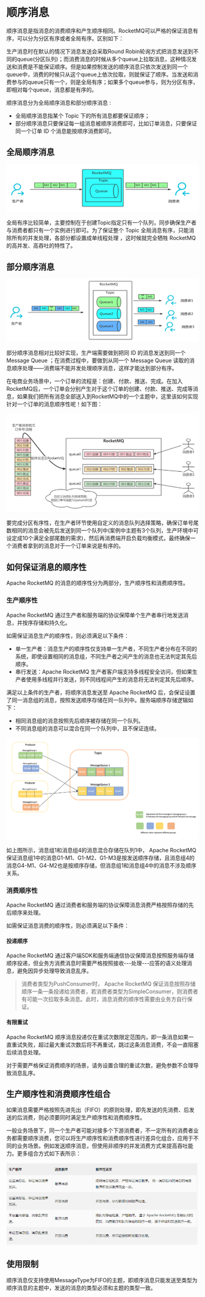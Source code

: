 # 顺序消息

顺序消息是指消息的消费顺序和产生顺序相同。RocketMQ可以严格的保证消息有序，可以分为分区有序或者全局有序。区别如下：

生产消息时在默认的情况下消息发送会采取Round Robin轮询方式把消息发送到不同的queue(分区队列)；而消费消息的时候从多个queue上拉取消息，这种情况发送和消费是不能保证顺序。但是如果控制发送的顺序消息只依次发送到同一个queue中，消费的时候只从这个queue上依次拉取，则就保证了顺序。当发送和消费参与的queue只有一个，则是全局有序；如果多个queue参与，则为分区有序，即相对每个queue，消息都是有序的。

顺序消息分为全局顺序消息和部分顺序消息 :
* 全局顺序消息指某个 Topic 下的所有消息都要保证顺序；
* 部分顺序消息只要保证每一组消息被顺序消费即可，比如订单消息，只要保证同一个订单 ID 个消息能按顺序消费即可。


## 全局顺序消息

![img.png](./doc/image/img_2.png)

全局有序比较简单，主要控制在于创建Topic指定只有一个队列，同步确保生产者与消费者都只有一个实例进行即可。为了保证整个 Topic 全局消息有序，只能消除所有的并发处理，各部分都设置成单线程处理 ，这时候就完全牺牲 RocketMQ 的高并发、高吞吐的特性了。


## 部分顺序消息

![img.png](./doc/image/img_3.png)

部分顺序消息相对比较好实现，生产端需要做到把同 ID 的消息发送到同一个 Message Queue ；在消费过程中，要做到从同一个 Message Queue 读取的消息顺序处理——消费端不能并发处理顺序消息，这样才能达到部分有序。

在电商业务场景中，一个订单的流程是：创建、付款、推送、完成。在加入RocketMQ后，一个订单会分别产生对于这个订单的创建、付款、推送、完成等消息，如果我们把所有消息全部送入到RocketMQ中的一个主题中，这里该如何实现针对一个订单的消息顺序性呢！如下图：

![img.png](./doc/image/img_4.png)

要完成分区有序性，在生产者环节使用自定义的消息队列选择策略，确保订单号尾数相同的消息会被先后发送到同一个队列中(案例中主题有3个队列，生产环境中可设定成10个满足全部尾数的需求)，然后再消费端开启负载均衡模式，最终确保一个消费者拿到的消息对于一个订单来说是有序的。



## 如何保证消息的顺序性

Apache RocketMQ 的消息的顺序性分为两部分，生产顺序性和消费顺序性。

### 生产顺序性

Apache RocketMQ 通过生产者和服务端的协议保障单个生产者串行地发送消息，并按序存储和持久化。

如需保证消息生产的顺序性，则必须满足以下条件：

* 单一生产者：消息生产的顺序性仅支持单一生产者，不同生产者分布在不同的系统，即使设置相同的消息组，不同生产者之间产生的消息也无法判定其先后顺序。
* 串行发送：Apache RocketMQ 生产者客户端支持多线程安全访问，但如果生产者使用多线程并行发送，则不同线程间产生的消息将无法判定其先后顺序。

满足以上条件的生产者，将顺序消息发送至 Apache RocketMQ 后，会保证设置了同一消息组的消息，按照发送顺序存储在同一队列中。服务端顺序存储逻辑如下：

* 相同消息组的消息按照先后顺序被存储在同一个队列。
* 不同消息组的消息可以混合在同一个队列中，且不保证连续。

![img.png](./doc/image/img.png)

如上图所示，消息组1和消息组4的消息混合存储在队列1中， Apache RocketMQ 保证消息组1中的消息G1-M1、G1-M2、G1-M3是按发送顺序存储，且消息组4的消息G4-M1、G4-M2也是按顺序存储，但消息组1和消息组4中的消息不涉及顺序关系。


### 消费顺序性

Apache RocketMQ 通过消费者和服务端的协议保障消息消费严格按照存储的先后顺序来处理。

如需保证消息消费的顺序性，则必须满足以下条件：



#### 投递顺序

Apache RocketMQ 通过客户端SDK和服务端通信协议保障消息按照服务端存储顺序投递，但业务方消费消息时需要严格按照接收---处理---应答的语义处理消息，避免因异步处理导致消息乱序。

> 消费者类型为PushConsumer时， Apache RocketMQ 保证消息按照存储顺序一条一条投递给消费者，若消费者类型为SimpleConsumer，则消费者有可能一次拉取多条消息。此时，消息消费的顺序性需要由业务方自行保证。

#### 有限重试

Apache RocketMQ 顺序消息投递仅在重试次数限定范围内，即一条消息如果一直重试失败，超过最大重试次数后将不再重试，跳过这条消息消费，不会一直阻塞后续消息处理。

对于需要严格保证消费顺序的场景，请务设置合理的重试次数，避免参数不合理导致消息乱序。


## 生产顺序性和消费顺序性组合

如果消息需要严格按照先进先出（FIFO）的原则处理，即先发送的先消费、后发送的后消费，则必须要同时满足生产顺序性和消费顺序性。

一般业务场景下，同一个生产者可能对接多个下游消费者，不一定所有的消费者业务都需要顺序消费，您可以将生产顺序性和消费顺序性进行差异化组合，应用于不同的业务场景。例如发送顺序消息，但使用非顺序的并发消费方式来提高吞吐能力。更多组合方式如下表所示：


![img_1.png](./doc/image/img_1.png)


## 使用限制

顺序消息仅支持使用MessageType为FIFO的主题，即顺序消息只能发送至类型为顺序消息的主题中，发送的消息的类型必须和主题的类型一致。



